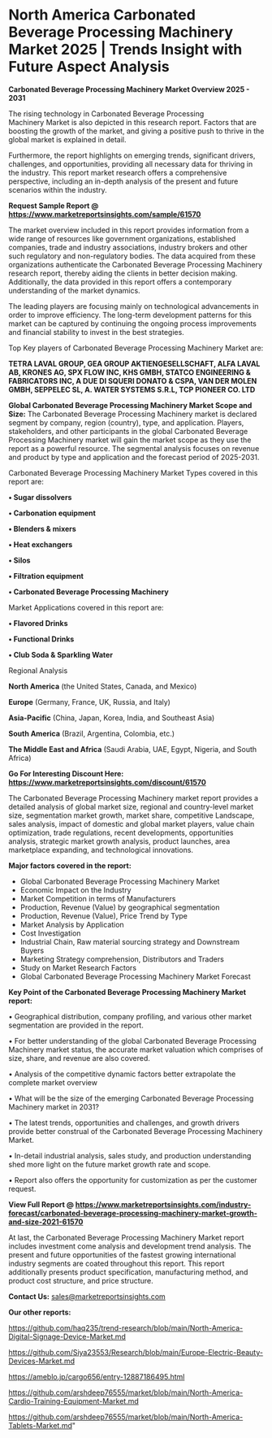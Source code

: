 # North America Carbonated Beverage Processing Machinery Market 2025 | Trends Insight with Future Aspect Analysis

<Strong> Carbonated Beverage Processing Machinery Market Overview 2025 - 2031</strong>

The rising technology in Carbonated Beverage Processing Machinery Market is also depicted in this research report. Factors that are boosting the growth of the market, and giving a positive push to thrive in the global market is explained in detail.

Furthermore, the report highlights on emerging trends, significant drivers, challenges, and opportunities, providing all necessary data for thriving in the industry. This report market research offers a comprehensive perspective, including an in-depth analysis of the present and future scenarios within the industry.

<strong>Request Sample Report @ <a href=https://www.marketreportsinsights.com/sample/61570>https://www.marketreportsinsights.com/sample/61570</a></strong>

The market overview included in this report provides information from a wide range of resources like government organizations, established companies, trade and industry associations, industry brokers and other such regulatory and non-regulatory bodies. The data acquired from these organizations authenticate the Carbonated Beverage Processing Machinery research report, thereby aiding the clients in better decision making. Additionally, the data provided in this report offers a contemporary understanding of the market dynamics.

The leading players are focusing mainly on technological advancements in order to improve efficiency. The long-term development patterns for this market can be captured by continuing the ongoing process improvements and financial stability to invest in the best strategies.

Top Key players of Carbonated Beverage Processing Machinery Market are:

<strong>TETRA LAVAL GROUP, GEA GROUP AKTIENGESELLSCHAFT, ALFA LAVAL AB, KRONES AG, SPX FLOW INC, KHS GMBH, STATCO ENGINEERING & FABRICATORS INC, A DUE DI SQUERI DONATO & CSPA, VAN DER MOLEN GMBH, SEPPELEC SL, A. WATER SYSTEMS S.R.L, TCP PIONEER CO. LTD</strong>

<strong><b>Global Carbonated Beverage Processing Machinery Market Scope and Size:</b></strong>
The Carbonated Beverage Processing Machinery market is declared segment by company, region (country), type, and application. Players, stakeholders, and other participants in the global Carbonated Beverage Processing Machinery market will gain the market scope as they use the report as a powerful resource. The segmental analysis focuses on revenue and product by type and application and the forecast period of 2025-2031.

Carbonated Beverage Processing Machinery Market Types covered in this report are:

<strong>• Sugar dissolvers

• Carbonation equipment

• Blenders & mixers

• Heat exchangers

• Silos

• Filtration equipment

• Carbonated Beverage Processing Machinery</strong>

Market Applications covered in this report are:

<strong>• Flavored Drinks

• Functional Drinks

• Club Soda & Sparkling Water</strong> 

Regional Analysis

<strong>North America</strong> (the United States, Canada, and Mexico)

<strong>Europe</strong> (Germany, France, UK, Russia, and Italy)

<strong>Asia-Pacific</strong> (China, Japan, Korea, India, and Southeast Asia)

<strong>South America</strong> (Brazil, Argentina, Colombia, etc.)

<strong>The Middle East and Africa</strong> (Saudi Arabia, UAE, Egypt, Nigeria, and South Africa)

<strong>Go For Interesting Discount Here: <a href=https://www.marketreportsinsights.com/discount/61570>https://www.marketreportsinsights.com/discount/61570</a></strong>

The Carbonated Beverage Processing Machinery market report provides a detailed analysis of global market size, regional and country-level market size, segmentation market growth, market share, competitive Landscape, sales analysis, impact of domestic and global market players, value chain optimization, trade regulations, recent developments, opportunities analysis, strategic market growth analysis, product launches, area marketplace expanding, and technological innovations.

<strong><b>Major factors covered in the report:</b></strong>
<ul>
  <li>Global Carbonated Beverage Processing Machinery Market </li>
  <li>Economic Impact on the Industry</li>
  <li>Market Competition in terms of Manufacturers</li>
  <li>Production, Revenue (Value) by geographical segmentation</li>
  <li>Production, Revenue (Value), Price Trend by Type</li>
  <li>Market Analysis by Application</li>
  <li>Cost Investigation</li>
  <li>Industrial Chain, Raw material sourcing strategy and Downstream Buyers</li>
  <li>Marketing Strategy comprehension, Distributors and Traders</li>
  <li>Study on Market Research Factors</li>
  <li>Global Carbonated Beverage Processing Machinery Market Forecast</li>
</ul>

<strong><b>Key Point of the Carbonated Beverage Processing Machinery Market report:</b></strong>

• Geographical distribution, company profiling, and various other market segmentation are provided in the report.

• For better understanding of the global Carbonated Beverage Processing Machinery market status, the accurate market valuation which comprises of size, share, and revenue are also covered.

• Analysis of the competitive dynamic factors better extrapolate the complete market overview

• What will be the size of the emerging Carbonated Beverage Processing Machinery market in 2031?

• The latest trends, opportunities and challenges, and growth drivers provide better construal of the Carbonated Beverage Processing Machinery Market.

• In-detail industrial analysis, sales study, and production understanding shed more light on the future market growth rate and scope.

• Report also offers the opportunity for customization as per the customer request.

<strong><b>View Full Report @ <a href=https://www.marketreportsinsights.com/industry-forecast/carbonated-beverage-processing-machinery-market-growth-and-size-2021-61570>https://www.marketreportsinsights.com/industry-forecast/carbonated-beverage-processing-machinery-market-growth-and-size-2021-61570</a></b></strong>


At last, the Carbonated Beverage Processing Machinery Market report includes investment come analysis and development trend analysis. The present and future opportunities of the fastest growing international industry segments are coated throughout this report. This report additionally presents product specification, manufacturing method, and product cost structure, and price structure.

<strong>Contact Us:</strong>
sales@marketreportsinsights.com

<strong>Our other reports:</strong>

<a href=https://github.com/haq235/trend-research/blob/main/North-America-Digital-Signage-Device-Market.md>https://github.com/haq235/trend-research/blob/main/North-America-Digital-Signage-Device-Market.md</a>

<a href=https://github.com/Siya23553/Research/blob/main/Europe-Electric-Beauty-Devices-Market.md>https://github.com/Siya23553/Research/blob/main/Europe-Electric-Beauty-Devices-Market.md</a>

<a href=https://ameblo.jp/cargo656/entry-12887186495.html>https://ameblo.jp/cargo656/entry-12887186495.html</a>

<a href=https://github.com/arshdeep76555/market/blob/main/North-America-Cardio-Training-Equipment-Market.md>https://github.com/arshdeep76555/market/blob/main/North-America-Cardio-Training-Equipment-Market.md</a>

<a href=https://github.com/arshdeep76555/market/blob/main/North-America-Tablets-Market.md>https://github.com/arshdeep76555/market/blob/main/North-America-Tablets-Market.md</a>"

